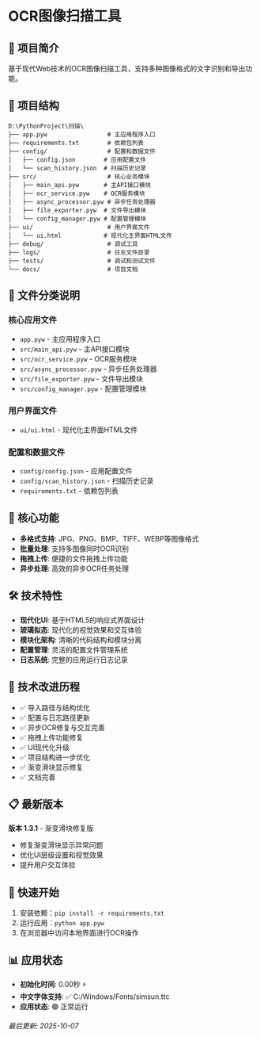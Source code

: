 # OCR图像扫描工具

## 📖 项目简介
基于现代Web技术的OCR图像扫描工具，支持多种图像格式的文字识别和导出功能。

## 📁 项目结构

```
D:\PythonProject\扫描\
├── app.pyw                 # 主应用程序入口
├── requirements.txt        # 依赖包列表
├── config/                 # 配置和数据文件
│   ├── config.json        # 应用配置文件
│   └── scan_history.json  # 扫描历史记录
├── src/                    # 核心业务模块
│   ├── main_api.pyw       # 主API接口模块
│   ├── ocr_service.pyw    # OCR服务模块
│   ├── async_processor.pyw # 异步任务处理器
│   ├── file_exporter.pyw  # 文件导出模块
│   └── config_manager.pyw # 配置管理模块
├── ui/                     # 用户界面文件
│   └── ui.html            # 现代化主界面HTML文件
├── debug/                  # 调试工具
├── logs/                   # 日志文件目录
├── tests/                  # 调试和测试文件
└── docs/                   # 项目文档
```

## 📂 文件分类说明

### 核心应用文件
- `app.pyw` - 主应用程序入口
- `src/main_api.pyw` - 主API接口模块
- `src/ocr_service.pyw` - OCR服务模块
- `src/async_processor.pyw` - 异步任务处理器
- `src/file_exporter.pyw` - 文件导出模块
- `src/config_manager.pyw` - 配置管理模块

### 用户界面文件
- `ui/ui.html` - 现代化主界面HTML文件

### 配置和数据文件
- `config/config.json` - 应用配置文件
- `config/scan_history.json` - 扫描历史记录
- `requirements.txt` - 依赖包列表

## 🚀 核心功能
- **多格式支持**: JPG、PNG、BMP、TIFF、WEBP等图像格式
- **批量处理**: 支持多图像同时OCR识别
- **拖拽上传**: 便捷的文件拖拽上传功能
- **异步处理**: 高效的异步OCR任务处理

## 🛠️ 技术特性
- **现代化UI**: 基于HTML5的响应式界面设计
- **玻璃拟态**: 现代化的视觉效果和交互体验
- **模块化架构**: 清晰的代码结构和模块分离
- **配置管理**: 灵活的配置文件管理系统
- **日志系统**: 完整的应用运行日志记录

## 🔧 技术改进历程
- ✅ 导入路径与结构优化
- ✅ 配置与日志路径更新
- ✅ 异步OCR修复与交互完善
- ✅ 拖拽上传功能修复
- ✅ UI现代化升级
- ✅ 项目结构进一步优化
- ✅ 渐变滑块显示修复
- ✅ 文档完善

## 📋 最新版本
**版本 1.3.1** - 渐变滑块修复版
- 修复渐变滑块显示异常问题
- 优化UI层级设置和视觉效果
- 提升用户交互体验

## 🎯 快速开始
1. 安装依赖：`pip install -r requirements.txt`
2. 运行应用：`python app.pyw`
3. 在浏览器中访问本地界面进行OCR操作

## 📊 应用状态
- **初始化时间**: 0.00秒 ⚡
- **中文字体支持**: ✅ C:/Windows/Fonts/simsun.ttc
- **应用状态**: 🟢 正常运行

*最后更新: 2025-10-07*

